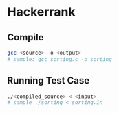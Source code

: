 # Hackerrank

## Compile
```bash
gcc <source> -o <output>
# sample: gcc sorting.c -o sorting
```

## Running Test Case
```bash
./<compiled_source> < <input>
# sample ./sorting < sorting.in
```
